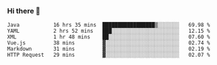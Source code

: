 ### Hi there 👋

<!--
**urzz/urzz** is a ✨ _special_ ✨ repository because its `README.md` (this file) appears on your GitHub profile.

Here are some ideas to get you started:

- 🔭 I’m currently working on ...
- 🌱 I’m currently learning ...
- 👯 I’m looking to collaborate on ...
- 🤔 I’m looking for help with ...
- 💬 Ask me about ...
- 📫 How to reach me: ...
- 😄 Pronouns: ...
- ⚡ Fun fact: ...
-->

<!--START_SECTION:waka-->

```text
Java           16 hrs 35 mins  █████████████████▒░░░░░░░   69.98 %
YAML           2 hrs 52 mins   ███░░░░░░░░░░░░░░░░░░░░░░   12.15 %
XML            1 hr 48 mins    ██░░░░░░░░░░░░░░░░░░░░░░░   07.60 %
Vue.js         38 mins         ▓░░░░░░░░░░░░░░░░░░░░░░░░   02.74 %
Markdown       31 mins         ▓░░░░░░░░░░░░░░░░░░░░░░░░   02.19 %
HTTP Request   29 mins         ▓░░░░░░░░░░░░░░░░░░░░░░░░   02.07 %
```

<!--END_SECTION:waka-->
